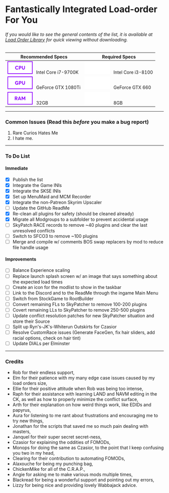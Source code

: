 # Fantastically Integrated Load-order For You
###### If you would like to see the general contents of the list, it is available at [Load Order Library](https://loadorderlibrary.com/lists/filfy-fantastically-integrated-load-order-for-you) for quick viewing without downloading.

| Recommended Specs | Required Specs |
| ----------- | ----------- |
| ![Recommended CPU - ](https://raw.githubusercontent.com/AllstaRawR/FILFY/4bf878b223d43d99f5e74cdc01645cf986e50990/images/CPU-Purple.svg "CPU-Purple") &nbsp; Intel Core i7-9700K | ![Required CPU - ](https://raw.githubusercontent.com/AllstaRawR/FILFY/4bf878b223d43d99f5e74cdc01645cf986e50990/images/CPU-White.svg "CPU-White") &nbsp; Intel Core i3-8100 |
| ![Recommended GPU - ](https://raw.githubusercontent.com/AllstaRawR/FILFY/4bf878b223d43d99f5e74cdc01645cf986e50990/images/GPU-Purple.svg "GPU-Purple") &nbsp; GeForce GTX 1080Ti | ![Required GPU - ](https://raw.githubusercontent.com/AllstaRawR/FILFY/4bf878b223d43d99f5e74cdc01645cf986e50990/images/GPU-White.svg "GPU-White") &nbsp; GeForce GTX 660 |
| ![Recommended RAM - ](https://raw.githubusercontent.com/AllstaRawR/FILFY/4bf878b223d43d99f5e74cdc01645cf986e50990/images/RAM-Purple.svg "RAM-Purple") &nbsp; 32GB | ![Required RAM - ](https://raw.githubusercontent.com/AllstaRawR/FILFY/4bf878b223d43d99f5e74cdc01645cf986e50990/images/RAM-White.svg "RAM-White") &nbsp; 8GB |

---

### Common Issues (Read this *before* you make a bug report)

1. Rare Curios Hates Me
2. I hate me.









---

### To Do List

#### Immediate
- [x] Publish the list
- [x] Integrate the Game INIs
- [x] Integrate the SKSE INIs
- [x] Set up MenuMaid and MCM Recorder
- [x] Integrate the non-Patreon Skyrim Upscaler
- [ ] Update the GitHub ReadMe
- [x] Re-clean all plugins for safety (should be cleaned already)
- [x] Migrate all Modgroups to a subfolder to prevent accidental usage
- [ ] SkyPatch RACE records to remove ~40 plugins and clear the last unresolved conflicts
- [ ] Switch to SFCO3 to remove ~100 plugins
- [ ] Merge and compile w/ comments BOS swap replacers by mod to reduce file handle usage

#### Improvements
- [ ] Balance Experience scaling
- [ ] Replace launch splash screen w/ an image that says something about the expected load times
- [ ] Create an icon for the modlist to show in the taskbar
- [ ] Link to the Discord and to the ReadMe through the ingame Main Menu
- [ ] Switch from StockGame to RootBuilder
- [ ] Convert remaining FLs to SkyPatcher to remove 100-200 plugins
- [ ] Covert remaining LLs to SkyPatcher to remove 250-500 plugins
- [ ] Update conflict resolution patches for new SkyPatcher situation and store their Source
- [ ] Split up Ryn's-JK's-Whiterun Outskirts for Czasior
- [ ] Resolve CustomRace issues (Generate FaceGen, fix hair sliders, add racial options, check on hair tint)
- [ ] Update DIALs per Elminster

---

### Credits
- Rob for their endless support,
- Elm for their patience with my many edge case issues caused by my load orders size,
- Ellie for their positive attitude when Rob was being too intense,
- Raph for their assistance with learning LAND and NAVM editing in the CK, as well as how to properly minimize the conflict surface,
- Arth for their explanation on how weird things work, like EDIDs and papyrus,
- Aura for listening to me rant about frustrations and encouraging me to try new things,
- Jonathan for the scripts that saved me so much pain dealing with masters,
- Janquel for their super secret secret-ness,
- Czasior for explaining the oddities of FOMODs,
- Monops for doing the same as Czasior, to the point that I keep confusing you two in my head,
- Clearing for their contribution to automating FOMODs,
- Alaxouche for being my punching bag,
- ChickenMike for all of the C.R.A.P.﻿,
- Angie ﻿for asking me to make various mods multiple times,
- Blackread﻿ for being a wonderful support and pointing out my errors,
- Lizzy for being nice and providing lovely Wabbajack advice.
